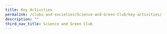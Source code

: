 ```yaml
---
title: Key Activities
permalink: /clubs-and-societies/Science-and-Green-Club/key-activities/
description: ""
third_nav_title: Science and Green Club
---
```


